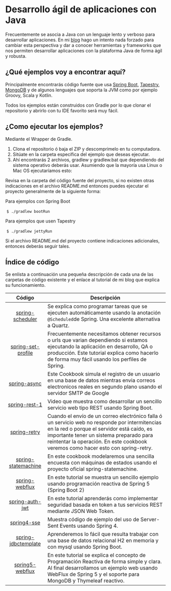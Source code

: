 # Desarrollo ágil de aplicaciones con Java
Frecuentemente se asocia a Java con un lenguaje lento y verboso para desarrollar aplicaciones. 
En mi [blog](https://windoctor7.github.io/) hago un intento nada forzado para cambiar esta perspectiva y dar a conocer 
herramientas y frameworks que nos permiten desarrollar aplicaciones con la plataforma Java de forma ágil y robusta.

## ¿Qué ejemplos voy a encontrar aquí?
Principalmente encontrarás código fuente que usa [Spring Boot](https://projects.spring.io/spring-boot/), [Tapestry](http://tapestry.apache.org), [MongoDB](https://www.mongodb.com/es) y de algunos lenguajes que soporta la JVM como por ejemplo Groovy, Scala y Kotlin. 

Todos los ejemplos están construidos con Gradle por lo que clonar el repositorio y abrirlo con tu IDE favorito será muy fácil.



## ¿Como ejecutar los ejemplos?
Mediante el Wrapper de Gradle.

1. Clona el repositorio ó baja el ZIP y descomprimelo en tu computadora.
1. Sitúate en la carpeta específica del ejemplo que deseas ejecutar.
1. Ahí encontrarás 2 archivos, gradlew y gradlew.bat que dependiendo del sistema operativo deberás usar. Asumiendo que la mayoría usa Linux o Mac OS ejecutaríamos esto:

Revisa en la carpeta del código fuente del proyecto, si no existen otras indicaciones en el archivo README.md entonces puedes ejecutar el proyecto generalmente de la siguiente forma: 

Para ejemplos con Spring Boot

  `$ ./gradlew bootRun`
  
Para ejemplos que usen Tapestry

  `$ ./gradlew jettyRun`
  
Si el archivo README.md del proyecto contiene indicaciones adicionales, entonces deberás seguir tales.
  
## Índice de código
Se enlista a continuación una pequeña descripción de cada una de las carpetas de código existente y el enlace al tutorial de mi blog que explica su funcionamiento.


| Código | Descripción
|:-:|---|
| [spring-scheduler](https://windoctor7.github.io/Tareas-con-Spring-Scheduler.html)| Se explica como programar tareas que se ejecuten automáticamente usando la anotación `@Scheduled`de Spring. Una excelente alternativa a Quartz. |
| [spring-set-profile](https://github.com/windoctor7/codigo-tutoriales-blog/tree/master/spring-set-profile)| Frecuentemente necesitamos obtener recursos o urls que varian dependiendo si estamos ejecutando la aplicación en desarrollo, QA o producción. Este tutorial explica como hacerlo de forma muy fácil usando los perfiles de Spring.  |
| [spring-async](https://windoctor7.github.io/Tareas-asincronas-Spring.html)  | Este Cookbook simula el registro de un usuario en una base de datos mientras envia correos electronicos reales en segundo plano usando el servidor SMTP de Google  |
| [spring-rest-1](https://github.com/windoctor/SpringBoot-Ejemplos)  | Video que muestra como desarrollar un sencillo servicio web tipo REST usando Spring Boot. |
|[spring-retry](https://github.com/windoctor7/codigo-tutoriales-blog/tree/master/spring-retry) | Cuando el envío de un correo electrónico falla ó un servicio web no responde por intermitencias en la red o porque el servidor está caído, es importante tener un sistema preparado para reintentar la operación. En este cookbook veremos como hacer esto con spring-retry. |
| [spring-statemachine](https://github.com/windoctor7/codigo-tutoriales-blog/tree/master/spring-state-machine)  | En este cookbook modelaremos una sencilla encuesta con máquinas de estados usando el proyecto oficial spring-statemachine. |
| [spring-webflux](https://github.com/windoctor7/codigo-tutoriales-blog/tree/master/spring-web-flux)   | En este tutorial se muestra un sencillo ejemplo usando programación reactiva de Spring 5 (Spring Boot 2)  |
| [spring-auth-jwt](https://github.com/windoctor7/codigo-tutoriales-blog/tree/master/spring-auth-jwt)  | En este tutorial aprenderás como implementar seguridad basada en token a tus servicios REST mediante JSON Web Token.  |
| [spring4-sse](https://github.com/windoctor7/codigo-tutoriales-blog/tree/master/Spring4-SSE)  | Muestra código de ejemplo del uso de Server-Sent Events usando Spring 4.  |
| [spring-jdbctemplate](https://github.com/windoctor7/codigo-tutoriales-blog/tree/master/spring-jdbc)  | Aprenderemos lo fácil que resulta trabajar con una base de datos relacional H2 en memoria y con mysql usando Spring Boot.
| [spring5-webflux](https://github.com/windoctor7/codigo-tutoriales-blog/tree/master/spring-webflux-2)  | En este tutorial se explica el concepto de Programación Reactiva de forma simple y clara. Al final desarrollamos un ejemplo web usando WebFlux de Spring 5 y el soporte para MongoDB y Thymeleaf reactivo.  |